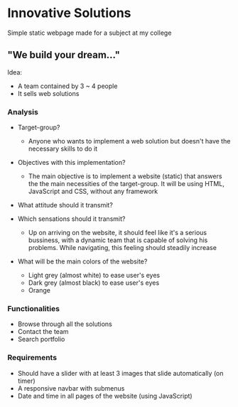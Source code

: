 # Innovative Solutions
Simple static webpage made for a subject at my college

## "We build your dream..."
Idea:
- A team contained by 3 ~ 4 people
- It sells web solutions

### Analysis
- Target-group?
  - Anyone who wants to implement a web solution but doesn't have the necessary skills to do it
- Objectives with this implementation?
  - The main objective is to implement a website (static) that answers the the main necessities of the target-group. It will be using HTML, JavaScript and CSS, without any framework
- What attitude should it transmit?

- Which sensations should it transmit?
  - Up on arriving on the website, it should feel like it's a serious bussiness, with a dynamic team that is capable of solving his problems. While navigating, this feeling should steadily increase

- What will be the main colors of the website?
  - Light grey (almost white) to ease user's eyes
  - Dark grey (almost black) to ease user's eyes
  - Orange

### Functionalities
- Browse through all the solutions
- Contact the team
- Search portfolio

### Requirements
- Should have a slider with at least 3 images that slide automatically (on timer)
- A responsive navbar with submenus
- Date and time in all pages of the website (using JavaScript) 
